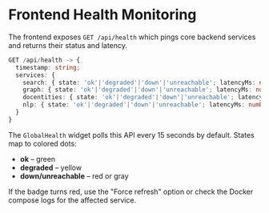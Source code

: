 # Frontend Health Monitoring

The frontend exposes `GET /api/health` which pings core backend services and returns their status and latency.

```ts
GET /api/health -> {
  timestamp: string;
  services: {
    search: { state: 'ok'|'degraded'|'down'|'unreachable'; latencyMs: number|null };
    graph: { state: 'ok'|'degraded'|'down'|'unreachable'; latencyMs: number|null };
    docentities: { state: 'ok'|'degraded'|'down'|'unreachable'; latencyMs: number|null };
    nlp: { state: 'ok'|'degraded'|'down'|'unreachable'; latencyMs: number|null };
  }
}
```

The `GlobalHealth` widget polls this API every 15 seconds by default. States map to colored dots:

- **ok** – green
- **degraded** – yellow
- **down/unreachable** – red or gray

If the badge turns red, use the "Force refresh" option or check the Docker compose logs for the affected service.
